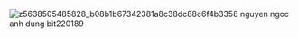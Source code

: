 ![z5638505485828_b08b1b67342381a8c38dc88c6f4b3358](https://github.com/user-attachments/assets/3f65713f-226e-45bb-b492-a3dbed372dee)
nguyen ngoc anh dung bit220189
